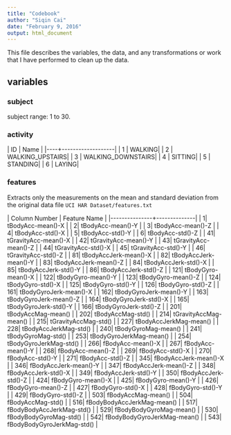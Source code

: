 ```yaml
---
title: "Codebook"
author: "Siqin Cai"
date: "February 9, 2016"
output: html_document
---
```

This file describes the variables, the data, and any transformations or work that I have performed to clean up the data.

## variables
### subject
subject range: 1 to 30. 

### activity
| ID |              Name |
|----+-------------------|
|  1 |            WALKING|
|  2 |   WALKING_UPSTAIRS|
|  3 | WALKING_DOWNSTAIRS|
|  4 |            SITTING|
|  5 |           STANDING|
|  6 |             LAYING|

### features
Extracts only the measurements on the mean and standard deviation from the original data file `UCI HAR Dataset/features.txt`

| Column Number | Feature Name |
|---------------+--------------|
|   1| tBodyAcc-mean()-X |
|   2| tBodyAcc-mean()-Y |
|   3| tBodyAcc-mean()-Z |
|   4| tBodyAcc-std()-X |
|   5| tBodyAcc-std()-Y |
|   6| tBodyAcc-std()-Z |
|  41| tGravityAcc-mean()-X |
|  42| tGravityAcc-mean()-Y |
|  43| tGravityAcc-mean()-Z |
|  44| tGravityAcc-std()-X |
|  45| tGravityAcc-std()-Y |
|  46| tGravityAcc-std()-Z |
|  81| tBodyAccJerk-mean()-X |
|  82| tBodyAccJerk-mean()-Y |
|  83| tBodyAccJerk-mean()-Z |
|  84| tBodyAccJerk-std()-X |
|  85| tBodyAccJerk-std()-Y |
|  86| tBodyAccJerk-std()-Z |
| 121| tBodyGyro-mean()-X |
| 122| tBodyGyro-mean()-Y |
| 123| tBodyGyro-mean()-Z |
| 124| tBodyGyro-std()-X |
| 125| tBodyGyro-std()-Y |
| 126| tBodyGyro-std()-Z |
| 161| tBodyGyroJerk-mean()-X |
| 162| tBodyGyroJerk-mean()-Y |
| 163| tBodyGyroJerk-mean()-Z |
| 164| tBodyGyroJerk-std()-X |
| 165| tBodyGyroJerk-std()-Y |
| 166| tBodyGyroJerk-std()-Z |
| 201| tBodyAccMag-mean() |
| 202| tBodyAccMag-std() |
| 214| tGravityAccMag-mean() |
| 215| tGravityAccMag-std() |
| 227| tBodyAccJerkMag-mean() |
| 228| tBodyAccJerkMag-std() |
| 240| tBodyGyroMag-mean() |
| 241| tBodyGyroMag-std() |
| 253| tBodyGyroJerkMag-mean() |
| 254| tBodyGyroJerkMag-std() |
| 266| fBodyAcc-mean()-X |
| 267| fBodyAcc-mean()-Y |
| 268| fBodyAcc-mean()-Z |
| 269| fBodyAcc-std()-X |
| 270| fBodyAcc-std()-Y |
| 271| fBodyAcc-std()-Z |
| 345| fBodyAccJerk-mean()-X |
| 346| fBodyAccJerk-mean()-Y |
| 347| fBodyAccJerk-mean()-Z |
| 348| fBodyAccJerk-std()-X |
| 349| fBodyAccJerk-std()-Y |
| 350| fBodyAccJerk-std()-Z |
| 424| fBodyGyro-mean()-X |
| 425| fBodyGyro-mean()-Y |
| 426| fBodyGyro-mean()-Z |
| 427| fBodyGyro-std()-X |
| 428| fBodyGyro-std()-Y |
| 429| fBodyGyro-std()-Z |
| 503| fBodyAccMag-mean() |
| 504| fBodyAccMag-std() |
| 516| fBodyBodyAccJerkMag-mean() |
| 517| fBodyBodyAccJerkMag-std() |
| 529| fBodyBodyGyroMag-mean() |
| 530| fBodyBodyGyroMag-std() |
| 542| fBodyBodyGyroJerkMag-mean() |
| 543| fBodyBodyGyroJerkMag-std() |
